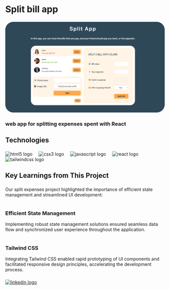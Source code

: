 <h1 align="left">Split bill app</h1>

###

<div align="center">
  <img  src="https://github.com/mahdikamyabi1999/Split-bill-mini-project/blob/main/public/cover.png"  />
</div>

###

<p align="left"></p>

###

<h3 align="left">web app for splitting expenses spent with React</h3>

###

<h2 align="left">Technologies</h2>

###

<div align="left">
  <img src="https://cdn.jsdelivr.net/gh/devicons/devicon/icons/html5/html5-original.svg" height="40" alt="html5 logo"  />
  <img width="12" />
  <img src="https://cdn.jsdelivr.net/gh/devicons/devicon/icons/css3/css3-original.svg" height="40" alt="css3 logo"  />
  <img width="12" />
  <img src="https://skillicons.dev/icons?i=js" height="40" alt="javascript logo"  />
  <img width="12" />
  <img src="https://cdn.jsdelivr.net/gh/devicons/devicon/icons/react/react-original.svg" height="40" alt="react logo"  />
  <img width="12" />
  <img src="https://cdn.simpleicons.org/tailwindcss/06B6D4" height="40" alt="tailwindcss logo"  />
</div>

###

<h2 align="left">Key Learnings from This Project</h2>

###
<p align="left">Our split expenses project highlighted the importance of efficient state management and streamlined UI development:<br><br><h3>Efficient State Management</h3> Implementing robust state management solutions ensured seamless data flow and synchronized user experience throughout the application.<br><br><h3>Tailwind CSS</h3> Integrating Tailwind CSS enabled rapid prototyping of UI components and facilitated responsive design principles, accelerating the development process.</p>

###

<div align="left">
  <a href="https://www.linkedin.com/in/mahdikamyabi1999/" target="_blank">
    <img src="https://raw.githubusercontent.com/maurodesouza/profile-readme-generator/master/src/assets/icons/social/linkedin/default.svg" width="52" height="40" alt="linkedin logo"  />
  </a>
</div>

###
